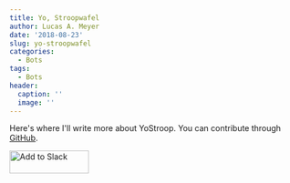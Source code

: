 ```yaml
---
title: Yo, Stroopwafel
author: Lucas A. Meyer
date: '2018-08-23'
slug: yo-stroopwafel
categories:
  - Bots
tags:
  - Bots
header:
  caption: ''
  image: ''
---
```


Here's where I'll write more about YoStroop. You can contribute through [GitHub](https://github.com/RealLucasMeyer/yostroop).


<a href="https://slack.com/oauth/authorize?scope=bot%20channels:history%20users:profile.read%20chat:write&client_id=412513733287.419967497237"><img alt="Add to Slack" height="40" width="139" src="https://platform.slack-edge.com/img/add_to_slack.png" srcset="https://platform.slack-edge.com/img/add_to_slack.png 1x, https://platform.slack-edge.com/img/add_to_slack@2x.png 2x" /></a>

